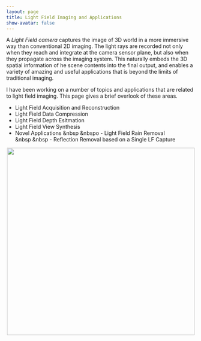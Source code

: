 ```yaml
---
layout: page
title: Light Field Imaging and Applications
show-avatar: false
---
```

A _Light Field camera_ captures the image of 3D world in a more immersive way than conventional 2D imaging. 
The light rays are recorded not only when they reach and integrate at the camera sensor plane, but also when they propagate across the imaging system. This naturally embeds the 3D spatial information of he scene contents into the final output, and enables a variety of amazing and useful applications that is beyond the limits of traditional imaging.

I have been working on a number of topics and applications that are related to light field imaging. This page gives a brief overlook of these areas.

- Light Field Acquisition and Reconstruction  
- Light Field Data Compression  
- Light Field Depth Esitmation  
- Light Field View Synthesis  
- Novel Applications
&nbsp &nbspo - Light Field Rain Removal  
&nbsp &nbsp - Reflection Removal based on a Single LF Capture  

<p align="center">
<img src="https://hotndy.github.io/projects/LFCS/opticalDiagram.jpg" width="500px"/>
</p>
  
